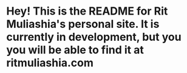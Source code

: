 # Hey! This is the README for Rit Muliashia's personal site. It is currently in development, but you you will be able to find it at ritmuliashia.com
